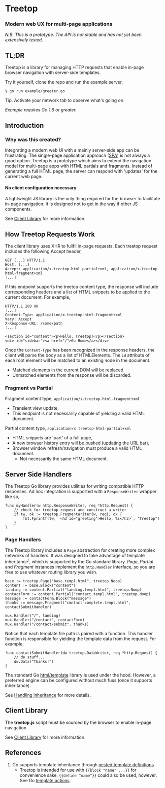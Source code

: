# Treetop

### Modern web UX for multi-page applications

_N.B. This is a prototype. The API is not stable and has not yet been extensively tested._

## TL;DR

Treetop is a library for managing HTTP requests that enable in-page browser navigation with server-side templates.

Try it yourself, clone the repo and run the example server.

    $ go run example/greeter.go

Tip. Activate your network tab to observe what's going on.

_Example requires Go 1.6 or greater._

## Introduction

### Why was this created?

Integrating a modern web UI with a mainly server-side app can be frustrating. The single-page application approach ([SPA](https://en.wikipedia.org/wiki/Single-page_application)) is not always a good option. Treetop is a prototype which aims to extend the navigation model for multi-page apps with HTML partials and fragments. Instead of generating a full HTML page, the server can respond with 'updates' for the current web page.

#### No client configuration necessary

A lightweight JS library is the only thing required for the browser to facilitate in-page navigation. It is designed not to get in the way if other JS components.

See [Client Library](https://github.com/rur/treetop-client) for more information.


## How Treetop Requests Work

The client library uses XHR to fullfil in-page requests. Each treetop request includes the following Accept header,

    GET [...] HTTP/1.1
    Host: [...]
    Accept: application/x.treetop-html-partial+xml, application/x.treetop-html-fragment+xml
    [...]

If this endpoint supports the treetop content type, the response will include corresponding headers and a list of HTML snippets
to be applied to the current document. For example,

    HTTP/1.1 200 OK
    [...]
    Content-Type: application/x.treetop-html-fragment+xml
    Vary: Accept
    X-Response-URL: /some/path
    [...]

    <section id="content"><p>Hello, Treetop!</p></section>
    <div id="sidebar"><a href="/">Go Home</a></div>

Once the `Content-Type` has been recognized in the response headers, the client will parse the body as a list of HTMLElements.
The `id` attribute of each root element will be matched to an existing node in the document.

* Matched elements in the current DOM will be replaced.
* Unmatched elements from the response will be discarded.


### Fragment vs Partial

Fragment content type, `application/x.treetop-html-fragment+xml`

* Transient view update,
* This endpoint is not necessarily capable of yielding a valid HTML document.

Partial content type, `application/x.treetop-html-partial+xml`

* HTML snippets are 'part' of a full page,
* A new browser history entry will be pushed (updating the URL bar),
* Browser window refresh/navigation must produce a valid HTML document.
    * Not necessarily the same HTML document.

## Server Side Handlers

The Treetop Go library provides utilities for writing compatible HTTP responses. Ad hoc integration is supported with a `ResponseWriter` wrapper like so,

    func myHandler(w http.ResponseWriter, req *http.Request) {
        // check for treetop request and construct a writer
        if tw, ok := treetop.FragmentWriter(w, req); ok {
            fmt.Fprintf(tw, `<h3 id="greeting">Hello, %s</h3>`, "Treetop")
        }
    }

### Page Handlers

The Treetop library includes a `Page` abstraction for creating more complex networks of handlers. It was designed to take advantage of template inheritance<sup>1</sup>, which is supported by the Go standard library. _Page_, _Partial_ and _Fragment_ instances implement the `http.Handler` interface, so you are free to use whatever routing library you wish.

    base := treetop.Page("base.templ.html", treetop.Noop)
    content := base.Block("content")
    landing := content.Partial("landing.templ.html", treetop.Noop)
    contactForm := content.Partial("contact.templ.html", treetop.Noop)
    message := contactForm.Block("message")
    thanks := message.Fragment("contact-complete.templ.html", contactSubmitHandler)

    mux.Handler("/", landing)
    mux.Handler("/contact", contactForm)
    mux.Handler("/contact/submit", thanks)

Notice that each template file path is paired with a function. This handler function is responsible for yielding the template data from the request. For example,

    func contactSubmitHandler(dw treetop.DataWriter, req *http.Request) {
        // do stuff...
        dw.Data("Thanks!")
    }

The standard Go [html/template](https://golang.org/pkg/html/template/) library is used under the hood. However, a preferred engine can be configured without much fuss (once it supports inheritance).

See [Handling Inheritance](#TODO) for more details.

## Client Library

The __treetop.js__ script must be sourced by the browser to enable in-page navigation.

See [Client Library](https://github.com/rur/treetop-client) for more information.


## References
1. Go supports template inheritance through [nested template definitions](https://tip.golang.org/pkg/text/template/#hdr-Nested_template_definitions)
    * Treetop is intended for use with `{{block "name" ...}}` for convenience sake, `{{define "name"}}` could also be used, however. See Go [template actions](https://tip.golang.org/pkg/text/template/#hdr-Actions).
